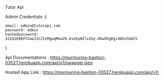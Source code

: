 Tutor Api 

Admin Credentials :{

    email: admin@tutorapi.com
    password: admin
    hashedpassword: $2a$10$BVT2wwJ2nJ1sMgwqMew20.6iehpNIlxZey.HGwGhgDgi4DEvhGmCS
    
}

Api Documentations : https://murmuring-bastion-03527.herokuapp.com/api/v1/swagger.json

Hosted App Link : https://murmuring-bastion-03527.herokuapp.com/api/v1/
